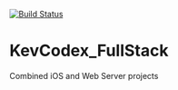 [![Build Status](https://jenkins.kevcodex.com/job/KevCodex-CI/job/master/badge/icon)](https://jenkins.kevcodex.com/job/KevCodex-CI/job/master/)

# KevCodex_FullStack
Combined iOS and Web Server projects
